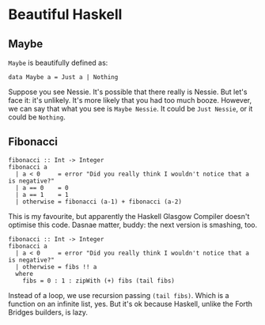 # Beautiful Haskell

## Maybe

`Maybe` is beautifully defined as:

```
data Maybe a = Just a | Nothing
```

Suppose you see Nessie. It's possible that there really is Nessie. But let's face it: it's
unlikely. It's more likely that you had too much booze. However, we can say that what you see is
`Maybe Nessie`. It could be `Just Nessie`, or it could be `Nothing`.


## Fibonacci

```
fibonacci :: Int -> Integer
fibonacci a
  | a < 0     = error "Did you really think I wouldn't notice that a is negative?"
  | a == 0    = 0
  | a == 1    = 1
  | otherwise = fibonacci (a-1) + fibonacci (a-2)
```

This is my favourite, but apparently the Haskell Glasgow Compiler doesn't optimise this code.
Dasnae matter, buddy: the next version is smashing, too.

```
fibonacci :: Int -> Integer
fibonacci a
  | a < 0     = error "Did you really think I wouldn't notice that a is negative?"
  | otherwise = fibs !! a
  where
    fibs = 0 : 1 : zipWith (+) fibs (tail fibs)
```

Instead of a loop, we use recursion passing `(tail fibs)`. Which is a function on an infinite list,
yes. But it's ok because Haskell, unlike the Forth Bridges builders, is lazy.

